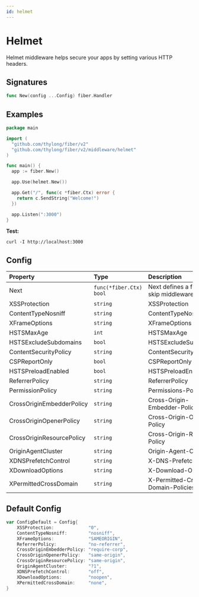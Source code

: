 ```yaml
---
id: helmet
---
```


# Helmet

Helmet middleware helps secure your apps by setting various HTTP headers.

## Signatures

```go
func New(config ...Config) fiber.Handler
```

## Examples
```go
package main

import (
  "github.com/thylong/fiber/v2"
  "github.com/thylong/fiber/v2/middleware/helmet"
)

func main() {
  app := fiber.New()

  app.Use(helmet.New())

  app.Get("/", func(c *fiber.Ctx) error {
    return c.SendString("Welcome!")
  })

  app.Listen(":3000")
}
```

**Test:**

```curl
curl -I http://localhost:3000
```

## Config

| Property                  | Type                    | Description                                 | Default          |
|:--------------------------|:------------------------|:--------------------------------------------|:-----------------|
| Next                      | `func(*fiber.Ctx) bool` | Next defines a function to skip middleware. | `nil`            |
| XSSProtection             | `string`                | XSSProtection                               | "0"              |
| ContentTypeNosniff        | `string`                | ContentTypeNosniff                          | "nosniff"        |
| XFrameOptions             | `string`                | XFrameOptions                               | "SAMEORIGIN"     |
| HSTSMaxAge                | `int`                   | HSTSMaxAge                                  | 0                |
| HSTSExcludeSubdomains     | `bool`                  | HSTSExcludeSubdomains                       | false            |
| ContentSecurityPolicy     | `string`                | ContentSecurityPolicy                       | ""               |
| CSPReportOnly             | `bool`                  | CSPReportOnly                               | false            |
| HSTSPreloadEnabled        | `bool`                  | HSTSPreloadEnabled                          | false            |
| ReferrerPolicy            | `string`                | ReferrerPolicy                              | "ReferrerPolicy" |
| PermissionPolicy          | `string`                | Permissions-Policy                          | ""               |
| CrossOriginEmbedderPolicy | `string`                | Cross-Origin-Embedder-Policy                | "require-corp"   |
| CrossOriginOpenerPolicy   | `string`                | Cross-Origin-Opener-Policy                  | "same-origin"    |
| CrossOriginResourcePolicy | `string`                | Cross-Origin-Resource-Policy                | "same-origin"    |
| OriginAgentCluster        | `string`                | Origin-Agent-Cluster                        | "?1"             |
| XDNSPrefetchControl       | `string`                | X-DNS-Prefetch-Control                      | "off"            |
| XDownloadOptions          | `string`                | X-Download-Options                          | "noopen"         |
| XPermittedCrossDomain     | `string`                | X-Permitted-Cross-Domain-Policies           | "none"           |

## Default Config

```go
var ConfigDefault = Config{
	XSSProtection:             "0",
	ContentTypeNosniff:        "nosniff",
	XFrameOptions:             "SAMEORIGIN",
	ReferrerPolicy:            "no-referrer",
	CrossOriginEmbedderPolicy: "require-corp",
	CrossOriginOpenerPolicy:   "same-origin",
	CrossOriginResourcePolicy: "same-origin",
	OriginAgentCluster:        "?1",
	XDNSPrefetchControl:       "off",
	XDownloadOptions:          "noopen",
	XPermittedCrossDomain:     "none",
}
```
